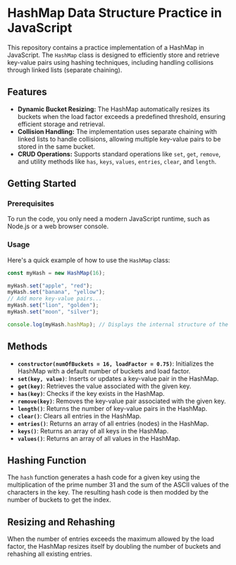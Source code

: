 # HashMap Data Structure Practice in JavaScript

This repository contains a practice implementation of a HashMap in JavaScript. The `HashMap` class is designed to efficiently store and retrieve key-value pairs using hashing techniques, including handling collisions through linked lists (separate chaining).

## Features

- **Dynamic Bucket Resizing:** The HashMap automatically resizes its buckets when the load factor exceeds a predefined threshold, ensuring efficient storage and retrieval.
- **Collision Handling:** The implementation uses separate chaining with linked lists to handle collisions, allowing multiple key-value pairs to be stored in the same bucket.
- **CRUD Operations:** Supports standard operations like `set`, `get`, `remove`, and utility methods like `has`, `keys`, `values`, `entries`, `clear`, and `length`.

## Getting Started

### Prerequisites

To run the code, you only need a modern JavaScript runtime, such as Node.js or a web browser console.

### Usage

Here's a quick example of how to use the `HashMap` class:

```javascript
const myHash = new HashMap(16);

myHash.set("apple", "red");
myHash.set("banana", "yellow");
// Add more key-value pairs...
myHash.set("lion", "golden");
myHash.set("moon", "silver");

console.log(myHash.hashMap); // Displays the internal structure of the HashMap
```

## Methods

- **`constructor(numOfBuckets = 16, loadFactor = 0.75)`**: Initializes the HashMap with a default number of buckets and load factor.
- **`set(key, value)`**: Inserts or updates a key-value pair in the HashMap.
- **`get(key)`**: Retrieves the value associated with the given key.
- **`has(key)`**: Checks if the key exists in the HashMap.
- **`remove(key)`**: Removes the key-value pair associated with the given key.
- **`length()`**: Returns the number of key-value pairs in the HashMap.
- **`clear()`**: Clears all entries in the HashMap.
- **`entries()`**: Returns an array of all entries (nodes) in the HashMap.
- **`keys()`**: Returns an array of all keys in the HashMap.
- **`values()`**: Returns an array of all values in the HashMap.

## Hashing Function

The `hash` function generates a hash code for a given key using the multiplication of the prime number 31 and the sum of the ASCII values of the characters in the key. The resulting hash code is then modded by the number of buckets to get the index.

## Resizing and Rehashing

When the number of entries exceeds the maximum allowed by the load factor, the HashMap resizes itself by doubling the number of buckets and rehashing all existing entries.

